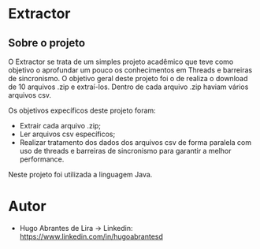 # Extractor

## Sobre o projeto
O Extractor se trata de um simples projeto acadêmico que teve como objetivo o aprofundar um pouco os conhecimentos em Threads e barreiras de sincronismo.
O objetivo geral deste projeto foi o de realiza o download de 10 arquivos .zip e extraí-los. Dentro de cada arquivo .zip haviam vários arquivos csv.

Os objetivos expecíficos deste projeto foram:
- Extrair cada arquivo .zip;
- Ler arquivos csv específicos;
- Realizar tratamento dos dados dos arquivos csv de forma paralela com uso de threads e barreiras de sincronismo para garantir a melhor performance.

Neste projeto foi utilizada a linguagem Java.

# Autor

- Hugo Abrantes de Lira -> Linkedin: https://www.linkedin.com/in/hugoabrantesd
